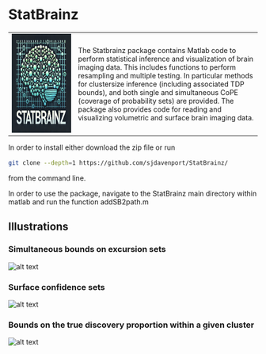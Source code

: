 # StatBrainz
<table border="0">
  <tr>
    <td>
      <img src="https://github.com/sjdavenport/StatBrainz/blob/main/BrainImages/Other/logo.png" alt="Logo" width="1300" height="200">
    </td>
    <td>
      <p>
      The Statbrainz package contains Matlab code to perform statistical inference and visualization of brain imaging data. 
      This includes functions to perform resampling and multiple testing. In particular methods for clustersize inference 
      (including associated TDP bounds), and both single and simultaneous CoPE (coverage of probability sets) are provided. 
      The package also provides code for reading and visualizing volumetric and surface brain imaging data.
      </p>
    </td>
  </tr>
</table>

In order to install either download the zip file or run
```bash
git clone --depth=1 https://github.com/sjdavenport/StatBrainz/ 
```
from the command line.

In order to use the package, navigate to the StatBrainz main directory within matlab
and run the function addSB2path.m

## Illustrations
### Simultaneous bounds on excursion sets
![alt text](https://github.com/sjdavenport/StatBrainz/blob/main/BrainImages/Other/clustersizevsCIs2.png)

### Surface confidence sets
![alt text](https://github.com/sjdavenport/StatBrainz/blob/main/BrainImages/Other/surface_crs.png)

### Bounds on the true discovery proportion within a given cluster
![alt text](https://github.com/sjdavenport/StatBrainz/blob/main/BrainImages/Other/ctdp.png)

